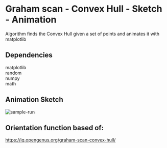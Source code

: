 # Graham scan - Convex Hull - Sketch - Animation
Algorithm finds the Convex Hull given a set of points and animates it with matplotlib

## Dependencies  
  matplotlib  
  random  
  numpy  
  math  
     
## Animation Sketch  

![sample-run](https://user-images.githubusercontent.com/64340009/158293054-f3eabcc6-78f1-484f-b7db-c9faf0a1b475.gif)

## Orientation function based of:  
https://iq.opengenus.org/graham-scan-convex-hull/
